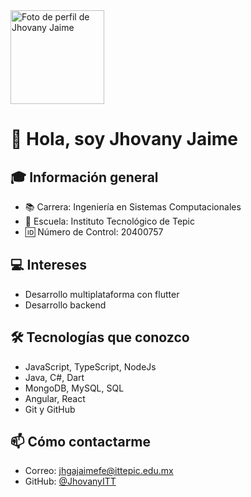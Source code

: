<img src="https://avatars.githubusercontent.com/u/150175900?v=4" width="150" alt="Foto de perfil de Jhovany Jaime" />

# 👋 Hola, soy Jhovany Jaime

## 🎓 Información general
- 📚 Carrera: Ingeniería en Sistemas Computacionales
- 🏫 Escuela: Instituto Tecnológico de Tepic
- 🆔 Número de Control: 20400757

## 💻 Intereses
- Desarrollo multiplataforma con flutter
- Desarrollo backend

## 🛠 Tecnologías que conozco
- JavaScript, TypeScript, NodeJs
- Java, C#, Dart
- MongoDB, MySQL, SQL
- Angular, React
- Git y GitHub

## 📫 Cómo contactarme
- Correo: jhgajaimefe@ittepic.edu.mx
- GitHub: [@JhovanyITT](https://github.com/JhovanyITT)